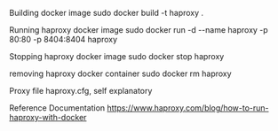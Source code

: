 Building docker image
sudo docker build -t haproxy .

Running haproxy docker image 
sudo docker run -d --name haproxy -p 80:80 -p 8404:8404 haproxy

Stopping haproxy docker image
sudo docker stop haproxy

removing haproxy docker container
sudo docker rm haproxy

Proxy file
haproxy.cfg, self explanatory

Reference Documentation
https://www.haproxy.com/blog/how-to-run-haproxy-with-docker


